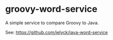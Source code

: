 # groovy-word-service

A simple service to compare Groovy to Java.

See: https://github.com/jelyck/java-word-service
